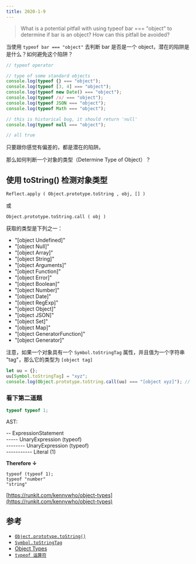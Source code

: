 ```yaml
---
title: 2020-1-9
---
```


> What is a potential pitfall with using typeof bar === "object" to determine if bar is an object? How can this pitfall be avoided?

当使用 `typeof bar === "object"` 去判断 bar 是否是一个 object，潜在的陷阱是是什么？如何避免这个陷阱？

```js
// typeof operator

// type of some standard objects
console.log(typeof {} === "object");
console.log(typeof [3, 4] === "object");
console.log(typeof new Date() === "object");
console.log(typeof /x/ === "object");
console.log(typeof JSON === "object");
console.log(typeof Math === "object");

// this is historical bug, it should return 'null'
console.log(typeof null === "object");

// all true
```

只要跟你感觉有偏差的，都是潜在的陷阱。

那么如何判断一个对象的类型（Determine Type of Object）？

## 使用 toString() 检测对象类型

`Reflect.apply ( Object.prototype.toString , obj, [] )`

或

`Object.prototype.toString.call ( obj )`

获取的类型是下列之一：

- "[object Undefined]"
- "[object Null]"
- "[object Array]"
- "[object String]"
- "[object Arguments]"
- "[object Function]"
- "[object Error]"
- "[object Boolean]"
- "[object Number]"
- "[object Date]"
- "[object RegExp]"
- "[object Object]"
- "[object JSON]"
- "[object Set]"
- "[object Map]"
- "[object GeneratorFunction]"
- "[object Generator]"

注意，如果一个对象具有一个 `Symbol.toStringTag` 属性，并且值为一个字符串 "tag"，那么它的类型为 `[object tag]`

```js
let uu = {};
uu[Symbol.toStringTag] = "xyz";
console.log(Object.prototype.toString.call(uu) === "[object xyz]"); // true
```

### 看下第二道题

```js
typeof typeof 1;
```

AST:

-- ExpressionStatement<br>
----- UnaryExpression (typeof)<br>
-------- UnaryExpression (typeof)<br>
----------- Literal (1)<br>

**Therefore ↓**

```
typeof (typeof 1);
typeof "number"
"string"
```

[https://runkit.com/kennywho/object-types](https://runkit.com/kennywho/object-types)

## 参考

- [`Object.prototype.toString()`](https://developer.mozilla.org/zh-CN/docs/Web/JavaScript/Reference/Global_Objects/Object/toString)
- [`Symbol.toStringTag`](https://developer.mozilla.org/zh-CN/docs/Web/JavaScript/Reference/Global_Objects/Symbol/toStringTag)
- [Object Types](http://xahlee.info/js/javascript_whats_object.html)
- [`typeof 运算符`](https://www.w3.org/html/ig/zh/wiki/ES5/%E8%A1%A8%E8%BE%BE%E5%BC%8F#typeof_.E8.BF.90.E7.AE.97.E7.AC.A6)
